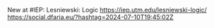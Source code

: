 New at #IEP: Lesniewski: Logic https://iep.utm.edu/lesniewski-logic/ https://social.dfaria.eu/?hashtag=2024-07-10T19:45:02Z